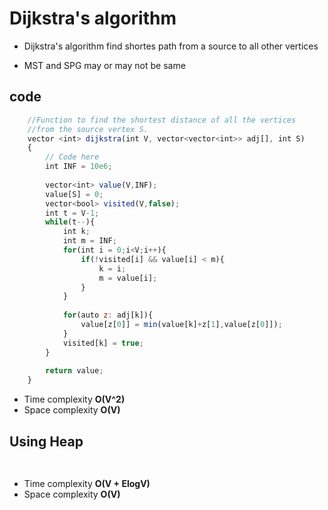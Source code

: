 
# Dijkstra's algorithm

- Dijkstra's algorithm find shortes path from a source to all other vertices

- MST and SPG may or may not be same



## code

```javascript
    //Function to find the shortest distance of all the vertices
    //from the source vertex S.
    vector <int> dijkstra(int V, vector<vector<int>> adj[], int S)
    {
        // Code here
        int INF = 10e6;
        
        vector<int> value(V,INF);
        value[S] = 0;
        vector<bool> visited(V,false);
        int t = V-1;
        while(t--){
            int k;
            int m = INF;
            for(int i = 0;i<V;i++){
                if(!visited[i] && value[i] < m){
                    k = i;
                    m = value[i];
                }
            }
            
            for(auto z: adj[k]){
                value[z[0]] = min(value[k]+z[1],value[z[0]]);
            }
            visited[k] = true;
        }
        
        return value;
    }
```

- Time complexity  **O(V^2)**
- Space complexity **O(V)**


## Using Heap

```javascript
    
```

- Time complexity  **O(V + ElogV)**
- Space complexity **O(V)**
